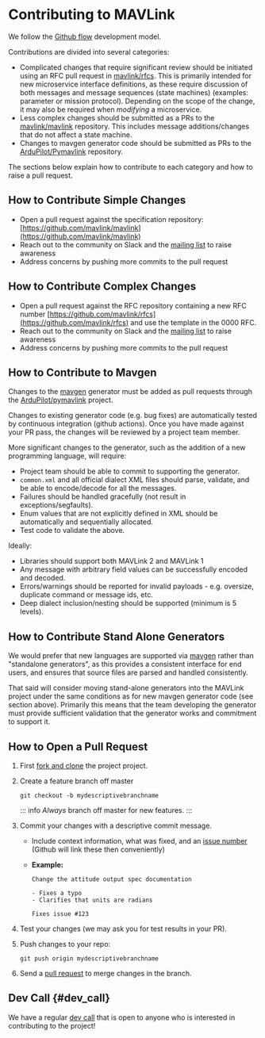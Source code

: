 # Contributing to MAVLink

We follow the [Github flow](https://guides.github.com/introduction/flow/) development model.

Contributions are divided into several categories:

- Complicated changes that require significant review should be initiated using an RFC pull request in [mavlink/rfcs](https://github.com/mavlink/rfcs).
  This is primarily intended for new microservice interface definitions, as these require discussion of both messages and message sequences (state machines) \(examples: parameter or mission protocol\). Depending on the scope of the change, it may also be required when _modifying_ a microservice.
- Less complex changes should be submitted as a PRs to the [mavlink/mavlink](https://github.com/mavlink/mavlink) repository. This includes message additions/changes that do not affect a state machine.
- Changes to mavgen generator code should be submitted as PRs to the [ArduPilot/Pymavlink](https://github.com/ArduPilot/pymavlink) repository.

The sections below explain how to contribute to each category and how to raise a pull request.

## How to Contribute Simple Changes

- Open a pull request against the specification repository: [https://github.com/mavlink/mavlink](https://github.com/mavlink/mavlink)
- Reach out to the community on Slack and the [mailing list](https://groups.google.com/forum/#!forum/mavlink) to raise awareness
- Address concerns by pushing more commits to the pull request

## How to Contribute Complex Changes

- Open a pull request against the RFC repository containing a new RFC number [https://github.com/mavlink/rfcs](https://github.com/mavlink/rfcs) and use the template in the 0000 RFC.
- Reach out to the community on Slack and the [mailing list](https://groups.google.com/forum/#!forum/mavlink) to raise awareness
- Address concerns by pushing more commits to the pull request

## How to Contribute to Mavgen

Changes to the [mavgen](../getting_started/generate_libraries.md#mavgen) generator must be added as pull requests through the [ArduPilot/pymavlink](https://github.com/ArduPilot/pymavlink) project.

Changes to existing generator code (e.g. bug fixes) are automatically tested by continuous integration (github actions).
Once you have made against your PR pass, the changes will be reviewed by a project team member.

More significant changes to the generator, such as the addition of a new programming language, will require:

- Project team should be able to commit to supporting the generator.
- `common.xml` and all official dialect XML files should parse, validate, and be able to encode/decode for all the messages.
- Failures should be handled gracefully (not result in exceptions/segfaults).
- Enum values that are not explicitly defined in XML should be automatically and sequentially allocated.
- Test code to validate the above.

Ideally:

- Libraries should support both MAVLink 2 and MAVLink 1
- Any message with arbitrary field values can be successfully encoded and decoded.
- Errors/warnings should be reported for invalid payloads - e.g. oversize, duplicate command or message ids, etc.
- Deep dialect inclusion/nesting should be supported (minimum is 5 levels).

## How to Contribute Stand Alone Generators

We would prefer that new languages are supported via [mavgen](../getting_started/generate_libraries.md#mavgen) rather than "standalone generators", as this provides a consistent interface for end users, and ensures that source files are parsed and handled consistently.

That said will consider moving stand-alone generators into the MAVLink project under the same conditions as for new mavgen generator code (see section above).
Primarily this means that the team developing the generator must provide sufficient validation that the generator works and commitment to support it.

## How to Open a Pull Request

1. First [fork and clone](https://help.github.com/articles/fork-a-repo) the project project.

2. Create a feature branch off master

   ```
   git checkout -b mydescriptivebranchname
   ```

   ::: info
   _Always_ branch off master for new features.
   :::

3. Commit your changes with a descriptive commit message.

   - Include context information, what was fixed, and an [issue number](https://github.com/mavlink/mavlink) \(Github will link these then conveniently\)
   - **Example:**

     ```
     Change the attitude output spec documentation

     - Fixes a typo
     - Clarifies that units are radians

     Fixes issue #123
     ```

4. Test your changes \(we may ask you for test results in your PR\).

5. Push changes to your repo:

   ```
   git push origin mydescriptivebranchname
   ```

6. Send a [pull request](https://github.com/mavlink/mavlink/compare/) to merge changes in the branch.

## Dev Call {#dev_call}

We have a regular [dev call](../about/support.md#dev_call) that is open to anyone who is interested in contributing to the project!
